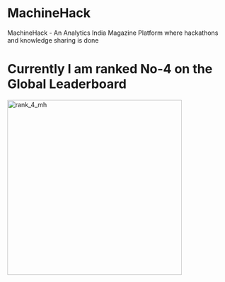 # MachineHack
MachineHack - An Analytics India Magazine Platform where hackathons and knowledge sharing is done


# Currently I am ranked No-4 on the Global Leaderboard

<img width="394" alt="rank_4_mh" src="https://user-images.githubusercontent.com/6191291/67636223-9363a300-f8f4-11e9-8c09-39d12eae4f32.PNG">
